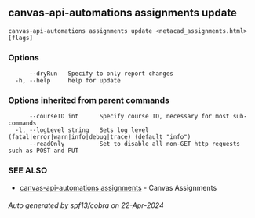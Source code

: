 ## canvas-api-automations assignments update



```
canvas-api-automations assignments update <netacad_assignments.html> [flags]
```

### Options

```
      --dryRun   Specify to only report changes
  -h, --help     help for update
```

### Options inherited from parent commands

```
      --courseID int      Specify course ID, necessary for most sub-commands
  -l, --logLevel string   Sets log level (fatal|error|warn|info|debug|trace) (default "info")
      --readOnly          Set to disable all non-GET http requests such as POST and PUT
```

### SEE ALSO

* [canvas-api-automations assignments](canvas-api-automations_assignments.md)	 - Canvas Assignments

###### Auto generated by spf13/cobra on 22-Apr-2024

